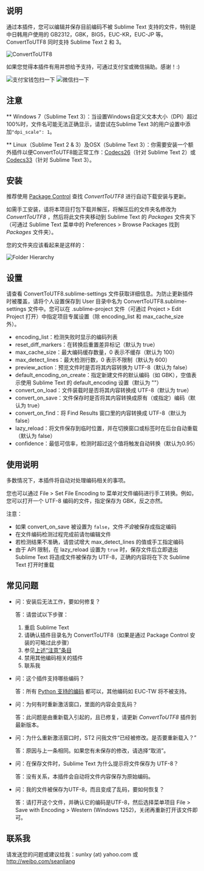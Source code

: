 说明
------------------
通过本插件，您可以编辑并保存目前编码不被 Sublime Text 支持的文件，特别是中日韩用户使用的 GB2312，GBK，BIG5，EUC-KR，EUC-JP 等。ConvertToUTF8 同时支持 Sublime Text 2 和 3。

![ConvertToUTF8](https://seanliang.github.io/donate/ConvertToUTF8.gif)

如果您觉得本插件有用并想给予支持，可通过支付宝或微信捐助。感谢！:)

![支付宝钱包扫一下](https://seanliang.github.io/donate/ap.png) ![微信扫一下](https://seanliang.github.io/donate/wx.png)


注意
------------------
** Windows 7（Sublime Text 3）：当设置Windows自定义文本大小（DPI）超过100%时，文件名可能无法正确显示，请尝试在Sublime Text 3的用户设置中添加`"dpi_scale": 1`。

** Linux（Sublime Text 2 & 3）及OSX（Sublime Text 3）：你需要安装一个额外插件以便ConvertToUTF8能正常工作：[Codecs26](https://github.com/seanliang/Codecs26)（针对 Sublime Text 2）或 [Codecs33](https://github.com/seanliang/Codecs33)（针对 Sublime Text 3）。

安装
------------------
推荐使用 [Package Control](https://packagecontrol.io/installation) 查找 *ConvertToUTF8* 进行自动下载安装与更新。

如需手工安装，请将本项目打包下载并解压，将解压后的文件夹名修改为 *ConvertToUTF8* ，然后将此文件夹移动到 Sublime Text 的 *Packages* 文件夹下（可通过 Sublime Text 菜单中的 Preferences > Browse Packages 找到 *Packages* 文件夹）。

您的文件夹应该看起来是这样的：

![Folder Hierarchy](https://seanliang.github.io/donate/hierarchy.png)

设置
------------------
请查看 ConvertToUTF8.sublime-settings 文件获取详细信息。为防止更新插件时被覆盖，请将个人设置保存到 User 目录中名为 ConvertToUTF8.sublime-settings 文件中。您可以在 .sublime-project 文件（可通过 Project > Edit Project 打开）中指定项目专属设置（除 encoding_list 和 max_cache_size 外）。

* encoding_list：检测失败时显示的编码列表
* reset_diff_markers：在转换后重置差异标记（默认为 true）
* max_cache_size：最大编码缓存数量，0 表示不缓存（默认为 100）
* max_detect_lines：最大检测行数，0 表示不限制（默认为 600）
* preview_action：预览文件时是否将其内容转换为 UTF-8（默认为 false）
* default_encoding_on_create：指定新建文件的默认编码（如 GBK），空值表示使用 Sublime Text 的 default_encoding 设置（默认为 ""）
* convert_on_load：文件装载时是否将其内容转换成 UTF-8（默认为 true）
* convert_on_save：文件保存时是否将其内容转换成原有（或指定）编码（默认为 true）
* convert_on_find：将 Find Results 窗口里的内容转换成 UTF-8（默认为 false）
* lazy_reload：将文件保存到临时位置，并在切换窗口或标签时在后台自动重载（默认为 false）
* confidence：最低可信率，检测时超过这个值将触发自动转换（默认为0.95）

使用说明
------------------
多数情况下，本插件将自动对处理编码相关的事项。

您也可以通过 File > Set File Encoding to 菜单对文件编码进行手工转换。例如，您可以打开一个 UTF-8 编码的文件，指定保存为 GBK，反之亦然。

注意：
* 如果 convert_on_save 被设置为 `false`，文件*不会*被保存成指定编码
* 在文件编码检测过程完成前请勿编辑文件
* 若检测结果不准确，请尝试增大 max_detect_lines 的值或手工指定编码
* 由于 API 限制，在 lazy_reload 设置为 `true` 时，保存文件后立即退出 Sublime Text 将造成文件被保存为 UTF-8，正确的内容将在下次 Sublime Text 打开时重载

常见问题
------------------
* 问：安装后无法工作，要如何修复？

  答：请尝试以下步骤：
  1. 重启 Sublime Text
  2. 请确认插件目录名为 ConvertToUTF8（如果是通过 Package Control 安装的可略过此步骤）
  3. 参见[上述“注意”条目](#注意)
  4. 禁用其他编码相关的插件
  5. 联系我

* 问：这个插件支持哪些编码？

  答：所有 [Python 支持的编码](http://docs.python.org/library/codecs.html#standard-encodings) 都可以，其他编码如 EUC-TW 将不被支持。

* 问：为何有时重新激活窗口，里面的内容会变乱码？

  答：此问题是由重新载入引起的，且已修复，请更新 *ConvertToUTF8* 插件到最新版本。

* 问：为什么重新激活窗口时，ST2 问我文件“已经被修改。是否要重新载入？”

  答：原因与上一条相同。如果您有未保存的修改，请选择“取消”。

* 问：在保存文件时，Sublime Text 为什么提示将文件保存为 UTF-8？

  答：没有关系，本插件会自动将文件内容保存为原始编码。

* 问：我的文件被保存为UTF-8，而且变成了乱码，要如何恢复？

  答：请打开这个文件，并确认它的编码是UTF-8，然后选择菜单项目 File > Save with Encoding > Western (Windows 1252)，关闭再重新打开该文件即可。

联系我
------------------
请发送您的问题或建议给我：sunlxy (at) yahoo.com 或 http://weibo.com/seanliang
